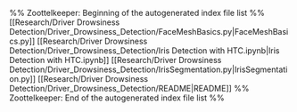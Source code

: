 %% Zoottelkeeper: Beginning of the autogenerated index file list  %%
 [[Research/Driver Drowsiness Detection/Driver_Drowsiness_Detection/FaceMeshBasics.py|FaceMeshBasics.py]]
 [[Research/Driver Drowsiness Detection/Driver_Drowsiness_Detection/Iris Detection with HTC.ipynb|Iris Detection with HTC.ipynb]]
 [[Research/Driver Drowsiness Detection/Driver_Drowsiness_Detection/IrisSegmentation.py|IrisSegmentation.py]]
 [[Research/Driver Drowsiness Detection/Driver_Drowsiness_Detection/README|README]]
%% Zoottelkeeper: End of the autogenerated index file list  %%
